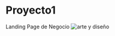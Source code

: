 # Proyecto1
 Landing Page de Negocio
![arte y diseño](https://user-images.githubusercontent.com/111624621/191633343-d11a2cfa-a7df-4aa5-a5f3-6fa7d5dcafaf.png)
